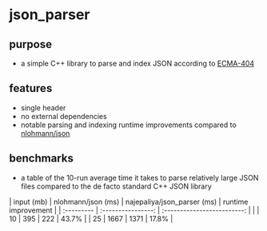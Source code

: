 # json_parser

## purpose
- a simple C++ library to parse and index JSON according to [ECMA-404](https://www.ecma-international.org/publications-and-standards/standards/ecma-404/)

## features
- single header
- no external dependencies
- notable parsing and indexing runtime improvements compared to [nlohmann/json](https://github.com/nlohmann/json)

## benchmarks
- a table of the 10-run average time it takes to parse relatively large JSON files compared to the de facto standard C++ JSON library

| input (mb) | nlohmann/json (ms) | najepaliya/json_parser (ms) | runtime improvement |
| :--------- | :----------------: | :-------------------------: |                     |
| 10         |    395             | 222                         | 43.7%               |
| 25         | 1667               | 1371                        |  17.8%              |